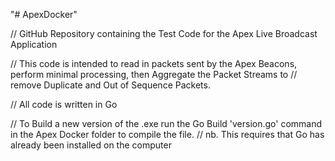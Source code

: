 "# ApexDocker" 

// GitHub Repository containing the Test Code for the Apex Live Broadcast Application

// This code is intended to read in packets sent by the Apex Beacons, perform minimal processing, then Aggregate the Packet Streams to 
// remove Duplicate and Out of Sequence Packets. 

// All code is written in Go

// To Build a new version of the .exe run the Go Build 'version.go' command in the Apex Docker folder to compile the file.
// nb. This requires that Go has already been installed on the computer

